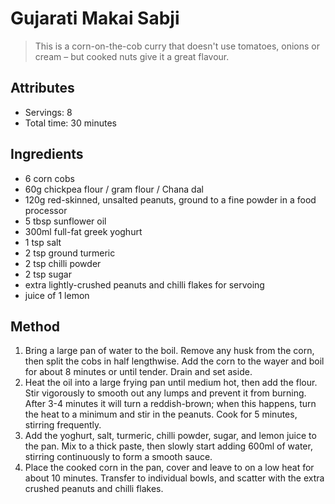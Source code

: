 # Gujarati Makai Sabji

> This is a corn-on-the-cob curry that doesn't use tomatoes, onions or cream – but cooked nuts give it a great flavour.

## Attributes

- Servings: 8
- Total time: 30 minutes

## Ingredients

- 6 corn cobs
- 60g chickpea flour / gram flour / Chana dal
- 120g red-skinned, unsalted peanuts, ground to a fine powder in a food processor
- 5 tbsp sunflower oil
- 300ml full-fat greek yoghurt
- 1 tsp salt
- 2 tsp ground turmeric
- 2 tsp chilli powder
- 2 tsp sugar
- extra lightly-crushed peanuts and chilli flakes for servoing
- juice of 1 lemon

## Method

1. Bring a large pan of water to the boil. Remove any husk from the corn, then split the cobs in half lengthwise. Add the corn to the wayer and boil for about 8 minutes or until tender. Drain and set aside.
2. Heat the oil into a large frying pan until medium hot, then add the flour. Stir vigorously to smooth out any lumps and prevent it from burning. After 3-4 minutes it will turn a reddish-brown; when this happens, turn the heat to a minimum and stir in the peanuts. Cook for 5 minutes, stirring frequently.
4. Add the yoghurt, salt, turmeric, chilli powder, sugar, and lemon juice to the pan. Mix to a thick paste, then slowly start adding 600ml of water, stirring continuously to form a smooth sauce.
5. Place the cooked corn in the pan, cover and leave to on a low heat for about 10 minutes. Transfer to individual bowls, and scatter with the extra crushed peanuts and chilli flakes.
